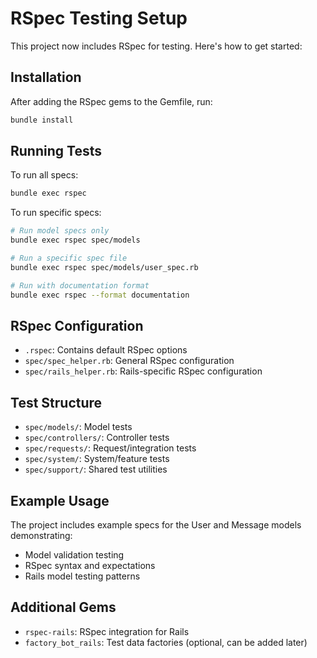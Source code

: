 # RSpec Testing Setup

This project now includes RSpec for testing. Here's how to get started:

## Installation

After adding the RSpec gems to the Gemfile, run:

```bash
bundle install
```

## Running Tests

To run all specs:
```bash
bundle exec rspec
```

To run specific specs:
```bash
# Run model specs only
bundle exec rspec spec/models

# Run a specific spec file
bundle exec rspec spec/models/user_spec.rb

# Run with documentation format
bundle exec rspec --format documentation
```

## RSpec Configuration

- `.rspec`: Contains default RSpec options
- `spec/spec_helper.rb`: General RSpec configuration
- `spec/rails_helper.rb`: Rails-specific RSpec configuration

## Test Structure

- `spec/models/`: Model tests
- `spec/controllers/`: Controller tests  
- `spec/requests/`: Request/integration tests
- `spec/system/`: System/feature tests
- `spec/support/`: Shared test utilities

## Example Usage

The project includes example specs for the User and Message models demonstrating:
- Model validation testing
- RSpec syntax and expectations
- Rails model testing patterns

## Additional Gems

- `rspec-rails`: RSpec integration for Rails
- `factory_bot_rails`: Test data factories (optional, can be added later)